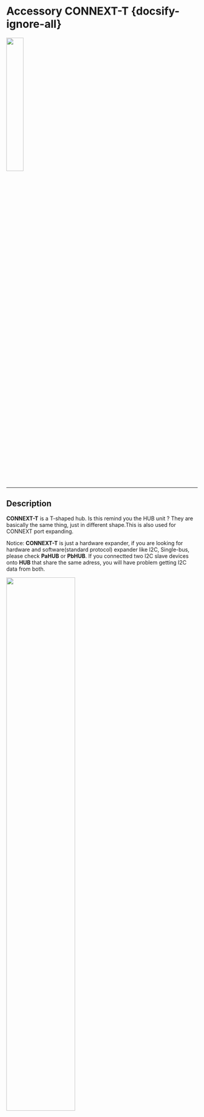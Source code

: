 # Accessory CONNEXT-T {docsify-ignore-all}

<img src="assets/img/product_pics/accessory/grove_t_01.png" width="30%" height="30%">

***

## Description

**CONNEXT-T** is a T-shaped hub. Is this remind you the HUB unit ? They are basically the same thing, just in different shape.This is also used for CONNEXT port expanding.

Notice: **CONNEXT-T** is just a hardware expander, if you are looking for hardware and software(standard protocol) expander like I2C, Single-bus, please check **PaHUB** or **PbHUB**. If you connectted two I2C slave devices onto **HUB** that share the same adress, you will have problem getting I2C data from both.

<img src="assets/img/product_pics/accessory/grove_t_02.png" width="60%" height="60%">


<script>

   var purchase_link = 'https://m5stack.com/collections/m5-accessory/products/grove-t-connector-5pcs-a-pack';

   anchor_search(purchase_link);
   scrollFunc();

</script>